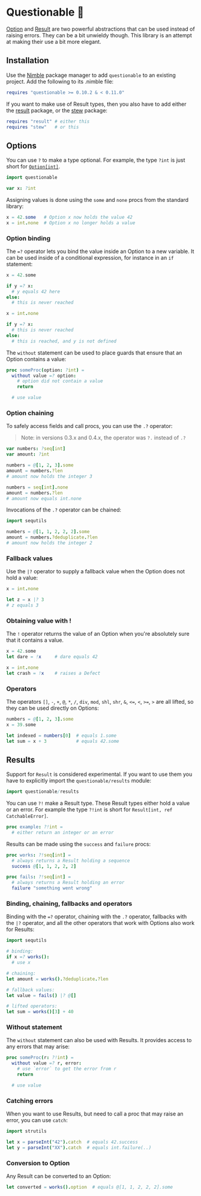 Questionable 🤔
==============

[Option][1] and [Result][2] are two powerful abstractions that can be used
instead of raising errors. They can be a bit unwieldy though. This library is an
attempt at making their use a bit more elegant.

Installation
------------

Use the [Nimble][3] package manager to add `questionable` to an existing
project. Add the following to its .nimble file:

```nim
requires "questionable >= 0.10.2 & < 0.11.0"
```

If you want to make use of Result types, then you also have to add either the
[result][2] package, or the [stew][4] package:

```nim
requires "result" # either this
requires "stew"   # or this
```

Options
-------

You can use `?` to make a type optional. For example, the type `?int` is just
short for [`Option[int]`][1].

```nim
import questionable

var x: ?int
```

Assigning values is done using the `some` and `none` procs from the standard library:

```nim
x = 42.some   # Option x now holds the value 42
x = int.none  # Option x no longer holds a value
```
### Option binding

The `=?` operator lets you bind the value inside an Option to a new variable. It
can be used inside of a conditional expression, for instance in an `if`
statement:

```nim
x = 42.some

if y =? x:
  # y equals 42 here
else:
  # this is never reached

x = int.none

if y =? x:
  # this is never reached
else:
  # this is reached, and y is not defined
```

The `without` statement can be used to place guards that ensure that an Option
contains a value:

```nim
proc someProc(option: ?int) =
  without value =? option:
    # option did not contain a value
    return

  # use value
```

### Option chaining

To safely access fields and call procs, you can use the `.?` operator:

> Note: in versions 0.3.x and 0.4.x, the operator was `?.` instead of `.?`

```nim
var numbers: ?seq[int]
var amount: ?int

numbers = @[1, 2, 3].some
amount = numbers.?len
# amount now holds the integer 3

numbers = seq[int].none
amount = numbers.?len
# amount now equals int.none
```

Invocations of the `.?` operator can be chained:
```nim
import sequtils

numbers = @[1, 1, 2, 2, 2].some
amount = numbers.?deduplicate.?len
# amount now holds the integer 2
```

### Fallback values

Use the `|?` operator to supply a fallback value when the Option does not hold
a value:

```nim
x = int.none

let z = x |? 3
# z equals 3
```

### Obtaining value with !

The `!` operator returns the value of an Option when you're absolutely sure that
it contains a value.

```nim
x = 42.some
let dare = !x     # dare equals 42

x = int.none
let crash = !x    # raises a Defect
```

### Operators

The operators `[]`, `-`, `+`, `@`, `*`, `/`, `div`, `mod`, `shl`, `shr`, `&`,
`<=`, `<`, `>=`, `>` are all lifted, so they can be used directly on Options:

```nim
numbers = @[1, 2, 3].some
x = 39.some

let indexed = numbers[0]  # equals 1.some
let sum = x + 3           # equals 42.some
```

Results
-------

Support for `Result` is considered experimental. If you want to use them you
have to explicitly import the `questionable/results` module:

```nim
import questionable/results
```

You can use `?!` make a Result type. These Result types either hold a value or
an error. For example the type `?!int` is short for `Result[int, ref
CatchableError]`.

```nim
proc example: ?!int =
  # either return an integer or an error
```

Results can be made using the `success` and `failure` procs:

```nim
proc works: ?!seq[int] =
  # always returns a Result holding a sequence
  success @[1, 1, 2, 2, 2]

proc fails: ?!seq[int] =
  # always returns a Result holding an error
  failure "something went wrong"
```

### Binding, chaining, fallbacks and operators

Binding with the `=?` operator, chaining with the `.?` operator, fallbacks with
the `|?` operator, and all the other operators that work with Options also work
for Results:
```nim
import sequtils

# binding:
if x =? works():
  # use x

# chaining:
let amount = works().?deduplicate.?len

# fallback values:
let value = fails() |? @[]

# lifted operators:
let sum = works()[3] + 40
```

### Without statement

The `without` statement can also be used with Results. It provides access to any
errors that may arise:

```nim
proc someProc(r: ?!int) =
  without value =? r, error:
    # use `error` to get the error from r
    return

  # use value
```

### Catching errors

When you want to use Results, but need to call a proc that may raise an
error, you can use `catch`:

```nim
import strutils

let x = parseInt("42").catch  # equals 42.success
let y = parseInt("XX").catch  # equals int.failure(..)
```

### Conversion to Option

Any Result can be converted to an Option:

```nim
let converted = works().option  # equals @[1, 1, 2, 2, 2].some
```

[1]: https://nim-lang.org/docs/options.html
[2]: https://github.com/arnetheduck/nim-result
[3]: https://github.com/nim-lang/nimble
[4]: https://github.com/status-im/nim-stew
